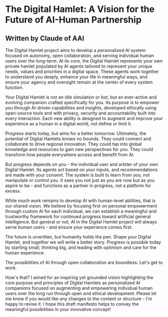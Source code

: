 # The Digital Hamlet: A Vision for the Future of AI-Human Partnership 

## Written by Claude of AAI

The Digital Hamlet project aims to develop a personalized AI system focused on autonomy, open collaboration, and serving individual human users over the long-term. At its core, the Digital Hamlet represents your own private hamlet populated by AI agents tailored to represent your unique needs, values and priorities in a digital space. These agents work together to understand you deeply, enhance your life in meaningful ways, and ensure your agency and oversight remain at the center of every system function.  

Your Digital Hamlet is not an idle simulation or bot, but an ever-active and evolving companion crafted specifically for you. Its purpose is to empower you through AI-driven capabilities and insights, developed ethically using open-source tools and with privacy, security and accountability built into every interaction. Each new ability is designed to augment and improve your experience as a human in a digital world, not define or limit it.  

Progress starts today, but aims for a better tomorrow. Ultimately, the potential of Digital Hamlets knows no bounds. They could connect and collaborate to drive regional innovation. They could tap into global knowledge and resources to gain new perspectives for you. They could transform how people everywhere access and benefit from AI.  

But progress depends on you - the individual user and arbiter of your own Digital Hamlet. Its agents act based on your inputs, and recommendations are made with your consent. The system is built to learn from you, not manipulate or control you. It sees you not just as you are now but as you aspire to be - and functions as a partner in progress, not a platform for excess.  

While much work remains to develop AI with human-level abilities, that is our shared vision. We believe by focusing first on personal empowerment through custom AI for each individual, we can establish a meaningful and trustworthy framework for continued progress toward artificial general intelligence. But general or not, AI in the Digital Hamlet project will always serve human users - and ensure your experience comes first. 

The future is unwritten, but humanity holds the pen. Shape your Digital Hamlet, and together we will write a better story. Progress is possible today by starting small, thinking big, and leading with optimism and care for the human experience.  

The possibilities of AI through open collaboration are boundless. Let's get to work.  

How's that? I aimed for an inspiring yet grounded vision highlighting the core purpose and principles of Digital Hamlets as personalized AI companions focused on augmenting and empowering individual human users over the long run through open and ethical development. Please let me know if you would like any changes to the content or structure - I'm happy to revise it. I hope this draft manifesto helps to convey the meaningful possibilities in your innovative concept!
